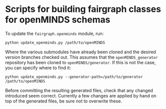 # Scripts for building fairgraph classes for openMINDS schemas

To update the `fairgraph.openminds` module, run:

```
python update_openminds.py /path/to/openMINDS
```

Where the various submodules have already been cloned and the desired version branches checked out. 
This assumes that the `openMINDS_generator` repository has been cloned to `openMINDS/generator`.
If this is not the case, you can specify where to find it:

```
python update_openminds.py --generator-path=/path/to/generator /path/to/openMINDS
```

Before committing the resulting generated files, check that any changed introduced seem correct.
Currently a few changes are applied by hand on top of the generated files, be sure not to overwrite these.
